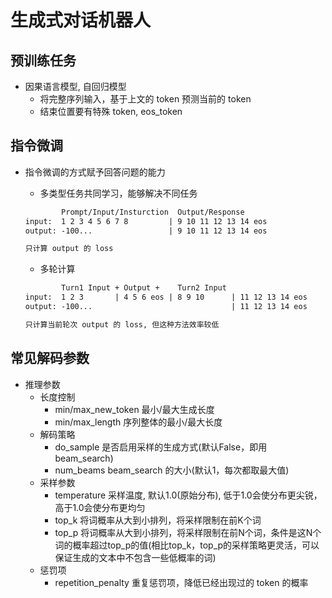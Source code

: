 # 生成式对话机器人

## 预训练任务

- 因果语言模型, 自回归模型
  - 将完整序列输入，基于上文的 token 预测当前的 token
  - 结束位置要有特殊 token, eos_token

## 指令微调

- 指令微调的方式赋予回答问题的能力
  - 多类型任务共同学习，能够解决不同任务

  ```txt
          Prompt/Input/Insturction  Output/Response
  input:  1 2 3 4 5 6 7 8         | 9 10 11 12 13 14 eos
  output: -100...                 | 9 10 11 12 13 14 eos

  只计算 output 的 loss
  ```

  - 多轮计算

  ```txt
          Turn1 Input + Output +    Turn2 Input 
  input:  1 2 3       | 4 5 6 eos | 8 9 10      | 11 12 13 14 eos
  output: -100...                               | 11 12 13 14 eos

  只计算当前轮次 output 的 loss, 但这种方法效率较低
  ```

## 常见解码参数

- 推理参数
  - 长度控制
    - min/max_new_token 最小/最大生成长度
    - min/max_length 序列整体的最小/最大长度
  - 解码策略
    - do_sample 是否启用采样的生成方式(默认False，即用 beam_search)
    - num_beams beam_search 的大小(默认1，每次都取最大值)
  - 采样参数
    - temperature 采样温度, 默认1.0(原始分布), 低于1.0会使分布更尖锐，高于1.0会使分布更均匀
    - top_k 将词概率从大到小排列，将采样限制在前K个词
    - top_p 将词概率从大到小排列，将采样限制在前N个词，条件是这N个词的概率超过top_p的值(相比top_k，top_p的采样策略更灵活，可以保证生成的文本中不包含一些低概率的词)
  - 惩罚项
    - repetition_penalty 重复惩罚项，降低已经出现过的 token 的概率
